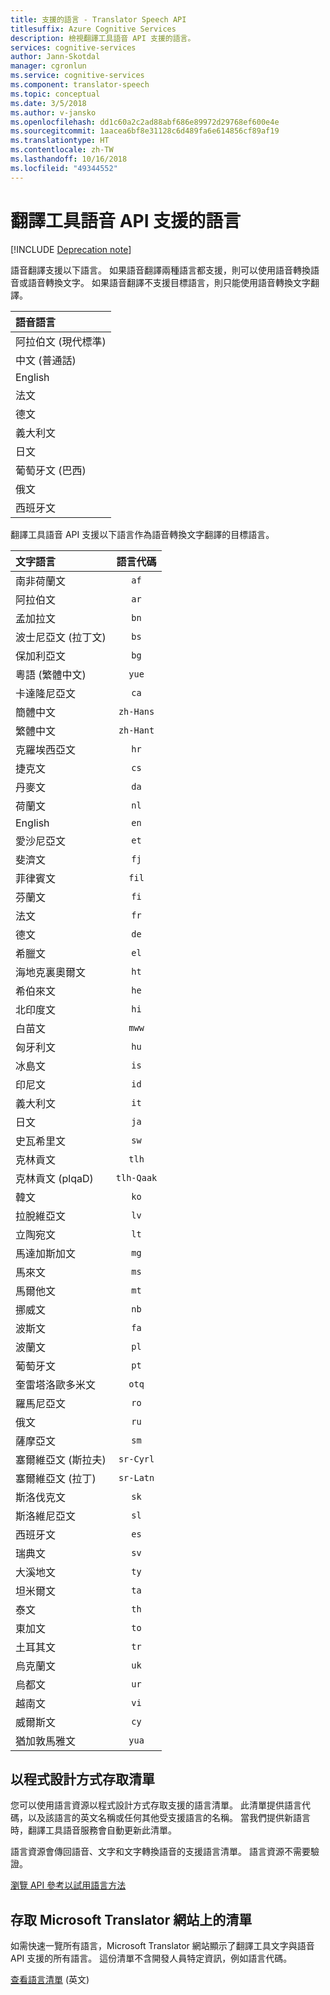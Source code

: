 ```yaml
---
title: 支援的語言 - Translator Speech API
titlesuffix: Azure Cognitive Services
description: 檢視翻譯工具語音 API 支援的語言。
services: cognitive-services
author: Jann-Skotdal
manager: cgronlun
ms.service: cognitive-services
ms.component: translator-speech
ms.topic: conceptual
ms.date: 3/5/2018
ms.author: v-jansko
ms.openlocfilehash: dd1c60a2c2ad88abf686e89972d29768ef600e4e
ms.sourcegitcommit: 1aacea6bf8e31128c6d489fa6e614856cf89af19
ms.translationtype: HT
ms.contentlocale: zh-TW
ms.lasthandoff: 10/16/2018
ms.locfileid: "49344552"
---
```

# <a name="languages-supported-by-the-translator-speech-api"></a>翻譯工具語音 API 支援的語言

[!INCLUDE [Deprecation note](../../../includes/cognitive-services-translator-speech-deprecation-note.md)]

語音翻譯支援以下語言。 如果語音翻譯兩種語言都支援，則可以使用語音轉換語音或語音轉換文字。 如果語音翻譯不支援目標語言，則只能使用語音轉換文字翻譯。 

| 語音語言    |
|:----------- |
| 阿拉伯文 (現代標準)      |
| 中文 (普通話)      |
| English      |
| 法文      |
| 德文      |
| 義大利文      |
| 日文      |
| 葡萄牙文 (巴西)     |
| 俄文      |
| 西班牙文      | 

翻譯工具語音 API 支援以下語言作為語音轉換文字翻譯的目標語言。 

| 文字語言    | 語言代碼 |
|:----------- |:-------------:|
| 南非荷蘭文      | `af`          |
| 阿拉伯文       | `ar`          |
| 孟加拉文      | `bn`          |
| 波士尼亞文 (拉丁文)      | `bs`          |
| 保加利亞文      | `bg`          |
| 粵語 (繁體中文)      | `yue`          |
| 卡達隆尼亞文      | `ca`          |
| 簡體中文      | `zh-Hans`          | 
| 繁體中文      | `zh-Hant`          |
| 克羅埃西亞文      | `hr`          |
| 捷克文      | `cs`          |
| 丹麥文      | `da`          |
| 荷蘭文      | `nl`          |
| English      | `en`          |
| 愛沙尼亞文      | `et`          |
| 斐濟文      | `fj`          |
| 菲律賓文      | `fil`          |
| 芬蘭文      | `fi`          |
| 法文      | `fr`          |
| 德文      | `de`          |
| 希臘文      | `el`          |
| 海地克裏奧爾文      | `ht`          |
| 希伯來文      | `he`          |
| 北印度文      | `hi`          |
| 白苗文      | `mww`          |
| 匈牙利文      | `hu`          |
|冰島文|`is`          |
| 印尼文      | `id`          |
| 義大利文      | `it`          |
| 日文      | `ja`          |
| 史瓦希里文      | `sw`          |
| 克林貢文      | `tlh`          |
| 克林貢文 (plqaD)      | `tlh-Qaak`          |
| 韓文      | `ko`          |
| 拉脫維亞文      | `lv`          |
| 立陶宛文      | `lt`          |
| 馬達加斯加文      | `mg`          |
| 馬來文      | `ms`          |
| 馬爾他文      | `mt`          |
| 挪威文      | `nb`          |
| 波斯文      | `fa`          |
| 波蘭文      | `pl`          |
| 葡萄牙文      | `pt`          |
| 奎雷塔洛歐多米文      | `otq`          |
| 羅馬尼亞文      | `ro`          |
| 俄文      | `ru`          |
| 薩摩亞文      | `sm`          |
| 塞爾維亞文 (斯拉夫)      | `sr-Cyrl`          |
| 塞爾維亞文 (拉丁)      | `sr-Latn`          |
| 斯洛伐克文     | `sk`          |
| 斯洛維尼亞文      | `sl`          |
| 西班牙文      | `es`          |
| 瑞典文      | `sv`          |
| 大溪地文      | `ty`          |
| 坦米爾文      | `ta`          |
| 泰文      | `th`          |
| 東加文      | `to`          |
| 土耳其文      | `tr`          |
| 烏克蘭文      | `uk`          |
| 烏都文      | `ur`          |
| 越南文      | `vi`          |
| 威爾斯文      | `cy`          |
| 猶加敦馬雅文      | `yua`          |

## <a name="access-the-list-programmatically"></a>以程式設計方式存取清單

您可以使用語言資源以程式設計方式存取支援的語言清單。 此清單提供語言代碼，以及該語言的英文名稱或任何其他受支援語言的名稱。 當我們提供新語言時，翻譯工具語音服務會自動更新此清單。

語言資源會傳回語音、文字和文字轉換語音的支援語言清單。 語言資源不需要驗證。

[瀏覽 API 參考以試用語言方法](languages-reference.md)

## <a name="access-the-list-on-the-microsoft-translator-website"></a>存取 Microsoft Translator 網站上的清單

如需快速一覽所有語言，Microsoft Translator 網站顯示了翻譯工具文字與語音 API 支援的所有語言。 這份清單不含開發人員特定資訊，例如語言代碼。

[查看語言清單](https://www.microsoft.com/translator/languages.aspx) \(英文\) 
